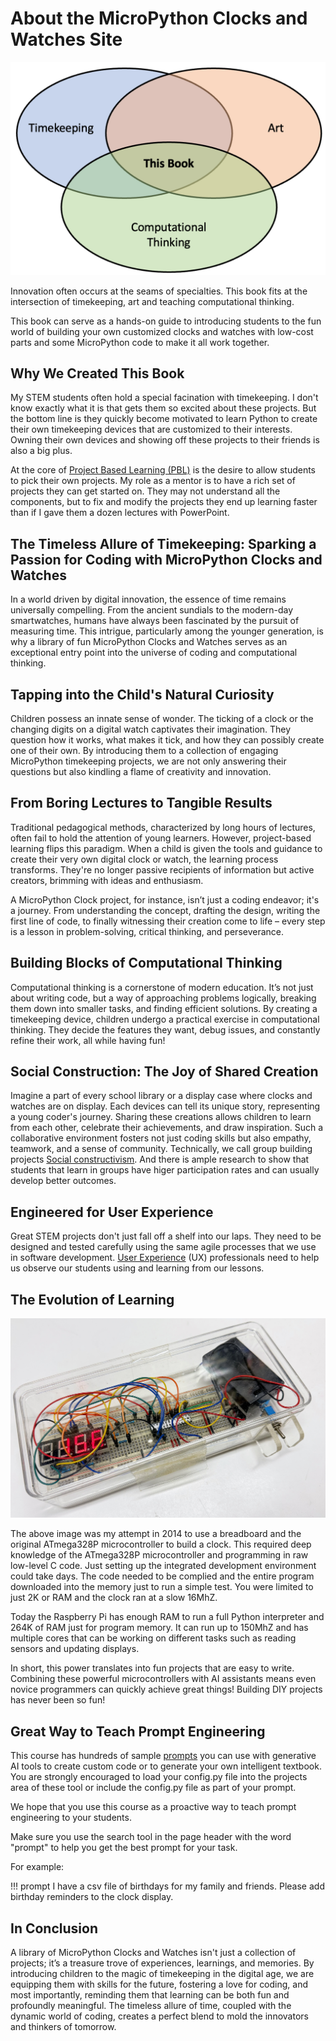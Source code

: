 # About the MicroPython Clocks and Watches Site

![](./img/timekeeping-art-computational-thinking.png)

Innovation often occurs at the seams of specialties.  This book fits
at the intersection of timekeeping, art and teaching computational thinking.

This book can serve as a hands-on guide to introducing students to the fun
world of building your own customized clocks and watches with low-cost parts and some
MicroPython code to make it all work together.

## Why We Created This Book

<!-- 
Sample Prompt:
Create a persuasive motivational article about the values of a website dedicated
to the creation of clocks and watches using MicroPython.
Reference the following points:

1. Kids love clocks and watches
2. The lower cost of components
3. The need to teach computational thinking
4. The value of project-based learning
5. The value of social construction
6. The need for well-designed lesson plans
7. The focus on user experience
-->

My STEM students often hold a special facination with timekeeping.
I don't know exactly what it is that gets them so excited about
these projects.  But the bottom line is they quickly become
motivated to learn Python to create their own timekeeping
devices that are customized to their interests.  Owning their
own devices and showing off these
projects to their friends is also a big plus.

At the core of
 [Project Based Learning (PBL)](https://en.wikipedia.org/wiki/Project-based_learning)
 is the desire to allow students to pick their own projects.  My role
 as a mentor is to have a rich set of projects they can get
 started on.  They may not understand all the components, but
 to fix and modify the projects they end up learning
 faster than if I gave them a dozen lectures with PowerPoint.

## The Timeless Allure of Timekeeping: Sparking a Passion for Coding with MicroPython Clocks and Watches

In a world driven by digital innovation, the essence of time remains universally compelling. From the ancient sundials to the modern-day smartwatches, humans have always been fascinated by the pursuit of measuring time. This intrigue, particularly among the younger generation, is why a library of fun MicroPython Clocks and Watches serves as an exceptional entry point into the universe of coding and computational thinking.

## Tapping into the Child's Natural Curiosity

Children possess an innate sense of wonder. The ticking of a clock or the changing digits on a digital watch captivates their imagination. They question how it works, what makes it tick, and how they can possibly create one of their own. By introducing them to a collection of engaging MicroPython timekeeping projects, we are not only answering their questions but also kindling a flame of creativity and innovation.

## From Boring Lectures to Tangible Results

Traditional pedagogical methods, characterized by long hours of lectures, often fail to hold the attention of young learners. However, project-based learning flips this paradigm. When a child is given the tools and guidance to create their very own digital clock or watch, the learning process transforms. They're no longer passive recipients of information but active creators, brimming with ideas and enthusiasm.

A MicroPython Clock project, for instance, isn’t just a coding endeavor; it's a journey. From understanding the concept, drafting the design, writing the first line of code, to finally witnessing their creation come to life – every step is a lesson in problem-solving, critical thinking, and perseverance.

## Building Blocks of Computational Thinking

Computational thinking is a cornerstone of modern education. It’s not just about writing code, but a way of approaching problems logically, breaking them down into smaller tasks, and finding efficient solutions. By creating a timekeeping device, children undergo a practical exercise in computational thinking. They decide the features they want, debug issues, and constantly refine their work, all while having fun!

## Social Construction: The Joy of Shared Creation

Imagine a part of every school library or a display case where clocks and watches are on display.   Each devices can tell its unique story, representing a young coder's journey. Sharing these creations allows children to learn from each other, celebrate their achievements, and draw inspiration. Such a collaborative environment fosters not just coding skills but also empathy, teamwork, and a sense of community.  Technically, we call group building projects [Social constructivism](https://en.wikipedia.org/wiki/Social_constructivism#Education).  And there is ample
research to show that students that learn in groups have higer participation rates and can usually develop better outcomes.

## Engineered for User Experience

Great STEM projects don't just fall off a shelf into our laps.  They need to be designed and tested carefully using the same agile processes that we use in software development.  [User Experience](https://en.wikipedia.org/wiki/User_experience) (UX) professionals need to help us observe our students using and learning from our lessons.

## The Evolution of Learning

![](./img/pre-arduino-clock.jpg)

The above image was my attempt in 2014 to use a breadboard and the original ATmega328P microcontroller to build a clock.  This required deep knowledge of the ATmega328P microcontroller and programming in raw low-level C code.
Just setting up the integrated development environment could take days.
The code needed to be complied and the entire program downloaded into the memory just to run a simple test.  You were limited to just 2K or RAM and the clock ran at a slow 16MhZ.

Today the Raspberry Pi has enough RAM to run a full Python interpreter and 264K of RAM just for program memory.  It can run up to 150MhZ and has multiple cores that can be working on different tasks such as reading sensors and updating displays.

In short, this power translates into fun projects that are easy to write.  Combining these powerful microcontrollers with AI assistants means even novice programmers can quickly achieve great things!  Building DIY projects has never been so fun!

## Great Way to Teach Prompt Engineering

This course has hundreds of sample [prompts](./prompts/index.md) you can use with generative AI tools to create custom code or to
generate your own intelligent textbook.  You are strongly encouraged to load
your config.py file into the projects area of these tool or
include the config.py file as part of your prompt.

We hope that you use this course as a proactive way
to teach prompt engineering to your students.

Make sure you use the search tool in the page header with the word "prompt" to help you get the best prompt for your task.

For example:

!!! prompt
    I have a csv file of birthdays for my family and friends.
    Please add birthday reminders to the clock display.

## In Conclusion

A library of MicroPython Clocks and Watches isn't just a collection of projects; it’s a treasure trove of experiences, learnings, and memories. By introducing children to the magic of timekeeping in the digital age, we are equipping them with skills for the future, fostering a love for coding, and most importantly, reminding them that learning can be both fun and profoundly meaningful. The timeless allure of time, coupled with the dynamic world of coding, creates a perfect blend to mold the innovators and thinkers of tomorrow.